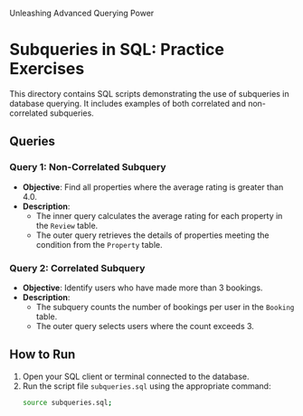 Unleashing Advanced Querying Power
# Subqueries in SQL: Practice Exercises

This directory contains SQL scripts demonstrating the use of subqueries in database querying. It includes examples of both correlated and non-correlated subqueries.

## Queries

### Query 1: Non-Correlated Subquery
- **Objective**: Find all properties where the average rating is greater than 4.0.
- **Description**:
  - The inner query calculates the average rating for each property in the `Review` table.
  - The outer query retrieves the details of properties meeting the condition from the `Property` table.

### Query 2: Correlated Subquery
- **Objective**: Identify users who have made more than 3 bookings.
- **Description**:
  - The subquery counts the number of bookings per user in the `Booking` table.
  - The outer query selects users where the count exceeds 3.

## How to Run

1. Open your SQL client or terminal connected to the database.
2. Run the script file `subqueries.sql` using the appropriate command:
   ```bash
   source subqueries.sql;
